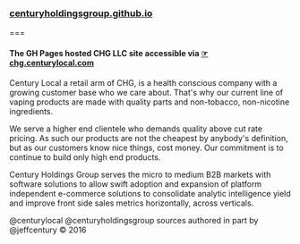 ### [centuryholdingsgroup.github.io](//centuryholdingsgroup.github.io)
===

#### The GH Pages hosted CHG LLC site accessible via **[ ☞ chg.centurylocal.com](http://chg.centurylocal.com)**
Century Local a retail arm of CHG, is a health conscious company with a growing customer base who we care about. That's why our current line of vaping products are made with quality parts and non-tobacco, non-nicotine ingredients.

We serve a higher end clientele who demands quality above cut rate pricing. As such our products are not the cheapest by anybody's definition, but as our customers know nice things, cost money. Our commitment is to continue to build only high end products.   

Century Holdings Group serves the micro to medium B2B markets with software solutions to allow swift adoption and expansion of platform independent e-commerce solutions to consolidate analytic intelligence yield and improve front side sales metrics horizontally, across verticals.

@centurylocal @centuryholdingsgroup sources authored in part by @jeffcentury &copy; 2016
